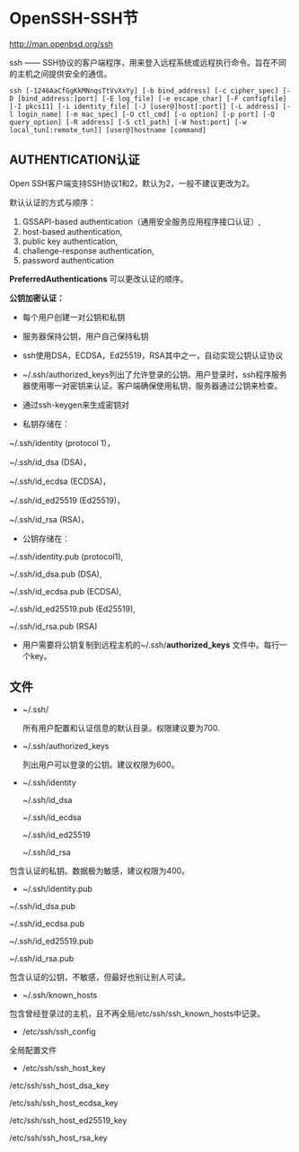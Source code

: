 # OpenSSH-SSH节

http://man.openbsd.org/ssh

ssh ―― SSH协议的客户端程序，用来登入远程系统或远程执行命令。旨在不同的主机之间提供安全的通信。

```
ssh [-1246AaCfGgKkMNnqsTtVvXxYy] [-b bind_address] [-c cipher_spec] [-D [bind_address:]port] [-E log_file] [-e escape_char] [-F configfile] [-I pkcs11] [-i identity_file] [-J [user@]host[:port]] [-L address] [-l login_name] [-m mac_spec] [-O ctl_cmd] [-o option] [-p port] [-Q query_option] [-R address] [-S ctl_path] [-W host:port] [-w local_tun[:remote_tun]] [user@]hostname [command]
```

## AUTHENTICATION认证

Open SSH客户端支持SSH协议1和2，默认为2，一般不建议更改为2。

默认认证的方式与顺序：

1. GSSAPI-based authentication（通用安全服务应用程序接口认证）,
2. host-based authentication,
3. public key authentication,
4. challenge-response authentication,
5. password authentication

**PreferredAuthentications** 可以更改认证的顺序。

**公钥加密认证：**

- 每个用户创建一对公钥和私钥
- 服务器保持公钥，用户自己保持私钥
- ssh使用DSA，ECDSA，Ed25519，RSA其中之一，自动实现公钥认证协议

- ~/.ssh/authorized_keys列出了允许登录的公钥。用户登录时，ssh程序服务器使用哪一对密钥来认证。客户端确保使用私钥，服务器通过公钥来检查。
- 通过ssh-keygen来生成密钥对
- 私钥存储在：

 ~/.ssh/identity (protocol 1)，

 ~/.ssh/id_dsa (DSA)，

 ~/.ssh/id_ecdsa (ECDSA)，

 ~/.ssh/id_ed25519 (Ed25519)，

 ~/.ssh/id_rsa (RSA)，

- 公钥存储在：

 ~/.ssh/identity.pub (protocol1),

 ~/.ssh/id_dsa.pub (DSA),

 ~/.ssh/id_ecdsa.pub (ECDSA),

 ~/.ssh/id_ed25519.pub (Ed25519),

 ~/.ssh/id_rsa.pub (RSA)

- 用户需要将公钥复制到远程主机的~/.ssh/**authorized_keys** 文件中。每行一个key。


## 文件

- ~/.ssh/

  所有用户配置和认证信息的默认目录。权限建议要为700.

- ~/.ssh/authorized_keys

  列出用户可以登录的公钥。建议权限为600。

- ~/.ssh/identity

  ~/.ssh/id_dsa

  ~/.ssh/id_ecdsa

  ~/.ssh/id_ed25519

  ~/.ssh/id_rsa

 包含认证的私钥。数据极为敏感，建议权限为400。

- ~/.ssh/identity.pub

 ~/.ssh/id_dsa.pub

 ~/.ssh/id_ecdsa.pub

 ~/.ssh/id_ed25519.pub

 ~/.ssh/id_rsa.pub

 包含认证的公钥，不敏感，但最好也别让别人可读。

- ~/.ssh/known_hosts

 包含曾经登录过的主机，且不再全局/etc/ssh/ssh_known_hosts中记录。

- /etc/ssh/ssh_config

 全局配置文件

- /etc/ssh/ssh_host_key

 /etc/ssh/ssh_host_dsa_key

 /etc/ssh/ssh_host_ecdsa_key

 /etc/ssh/ssh_host_ed25519_key

 /etc/ssh/ssh_host_rsa_key

